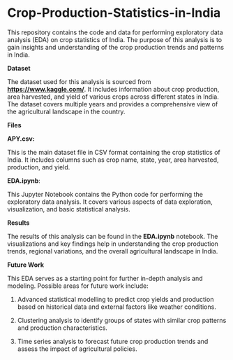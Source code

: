 # Crop-Production-Statistics-in-India

This repository contains the code and data for performing exploratory data analysis (EDA) on crop statistics of India. 
The purpose of this analysis is to gain insights and understanding of the crop production trends and patterns in India.

**Dataset**

The dataset used for this analysis is sourced from **https://www.kaggle.com/**. 
It includes information about crop production, area harvested, and yield of various crops across different states in India. 
The dataset covers multiple years and provides a comprehensive view of the agricultural landscape in the country.

**Files**

**APY.csv:** 

This is the main dataset file in CSV format containing the crop statistics of India. 
It includes columns such as crop name, state, year, area harvested, production, and yield.

**EDA.ipynb**: 

This Jupyter Notebook contains the Python code for performing the exploratory data analysis.
It covers various aspects of data exploration, visualization, and basic statistical analysis.

**Results**

The results of this analysis can be found in the **EDA.ipynb** notebook. 
The visualizations and key findings help in understanding the crop production trends, regional variations, and the overall agricultural landscape in India.

**Future Work**

This EDA serves as a starting point for further in-depth analysis and modeling. Possible areas for future work include:

1. Advanced statistical modelling to predict crop yields and production based on historical data and external factors like weather conditions.
  
2. Clustering analysis to identify groups of states with similar crop patterns and production characteristics.
   
3. Time series analysis to forecast future crop production trends and assess the impact of agricultural policies.
